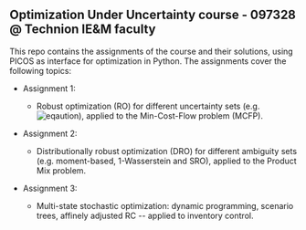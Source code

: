 ## Optimization Under Uncertainty course - 097328 @ Technion IE&M faculty 

This repo contains the assignments of the course and their solutions, using PICOS as interface for optimization in Python. The assignments cover the following topics:
- Assignment 1:
  - Robust optimization (RO) for different uncertainty sets (e.g. ![eqaution](http://www.sciweavers.org/download/Tex2Img_1562706343.jpg)), applied to the Min-Cost-Flow problem (MCFP).
  
- Assignment 2:
  - Distributionally robust optimization (DRO) for different ambiguity sets (e.g. moment-based, 1-Wasserstein and SRO), applied to the Product Mix problem.

- Assignment 3:
  - Multi-state stochastic optimization: dynamic programming, scenario trees, affinely adjusted RC -- applied to inventory control.


